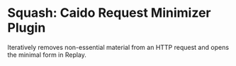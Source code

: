# Squash: Caido Request Minimizer Plugin

Iteratively removes non-essential material from an HTTP request and opens the minimal form in Replay.
